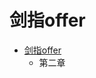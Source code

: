 剑指offer
=
* [剑指offer](https://github.com/Lon-voy/note_md/blob/master/%E5%89%91%E6%8C%87offer.md)
  * 第二章
